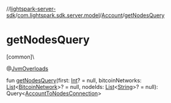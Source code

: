 //[lightspark-server-sdk](../../../index.md)/[com.lightspark.sdk.server.model](../index.md)/[Account](index.md)/[getNodesQuery](get-nodes-query.md)

# getNodesQuery

[common]\

@[JvmOverloads](https://kotlinlang.org/api/latest/jvm/stdlib/kotlin.jvm/-jvm-overloads/index.html)

fun [getNodesQuery](get-nodes-query.md)(first: [Int](https://kotlinlang.org/api/latest/jvm/stdlib/kotlin/-int/index.html)? = null, bitcoinNetworks: [List](https://kotlinlang.org/api/latest/jvm/stdlib/kotlin.collections/-list/index.html)&lt;[BitcoinNetwork](../-bitcoin-network/index.md)&gt;? = null, nodeIds: [List](https://kotlinlang.org/api/latest/jvm/stdlib/kotlin.collections/-list/index.html)&lt;[String](https://kotlinlang.org/api/latest/jvm/stdlib/kotlin/-string/index.html)&gt;? = null): Query&lt;[AccountToNodesConnection](../-account-to-nodes-connection/index.md)&gt;
